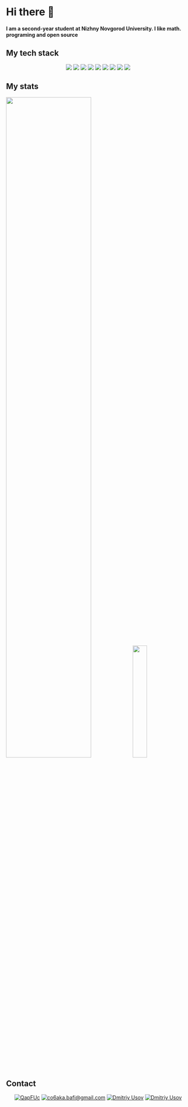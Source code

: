 # Hi there 👋
#### I am a second-year student at Nizhny Novgorod University. I like math. programing and open source

## My tech stack 

<p align="center"><img src="https://img.shields.io/badge/C-blue?style=for-the-badge&logo=C&logoColor=white"> <img src="https://img.shields.io/badge/Cpp-blue?style=for-the-badge&logo=C%2B%2B&logoColor=white"> <img src="https://img.shields.io/badge/Cmake-blue?style=for-the-badge&logo=Cmake&logoColor=white"> <img src="https://img.shields.io/badge/Linux-blue?style=for-the-badge&logo=Arch Linux&logoColor=white"> <img src="https://img.shields.io/badge/git-orange?style=for-the-badge&logo=Git&logoColor=white"> <img src="https://img.shields.io/badge/oracle-red?style=for-the-badge&logo=Oracle&logoColor=white"> <img src="https://img.shields.io/badge/vim-gren?style=for-the-badge&logo=Vim&logoColor=white"> <img src="https://img.shields.io/badge/clion-gren?style=for-the-badge&logo=Clion&logoColor=white"> <img src="https://img.shields.io/badge/bash-black?style=for-the-badge&logo=Gnu Bash&logoColor=white"></p>

## My stats

<p><img width="68%" src="https://github-readme-stats.vercel.app/api?username=QapFUc&theme=onedark">
<img width="28%" src="https://github-readme-stats.vercel.app/api/top-langs/?username=QapFUc&theme=onedark"></p>

## Contact
<p align="center"><a href="https://t.me/QapFUc" target="blank"> <img src="https://img.shields.io/badge/Telegram-blue?style=for-the-badge&logo=telegram&logoColor=white" alt="QapFUc"/></a>
<a href="mailto:co6aka.bafi@gmail.com" target="blank"> <img src="https://img.shields.io/badge/mail-red?style=for-the-badge&logo=gmail&logoColor=white" alt="co6aka.bafi@gmail.com"/></a>
<a href="https://www.linkedin.com/in/dmitriy-usov-90858525a/" target="blank"> <img src="https://img.shields.io/badge/linkedin-blue?style=for-the-badge&logo=linkedin&logoColor=white" alt="Dmitriy Usov"/></a>
<a href="" target="blank"> <img src="https://img.shields.io/badge/HeadHunter-red?style=for-the-badge&logo=&logoColor=white" alt="Dmitriy Usov"/></a></p>